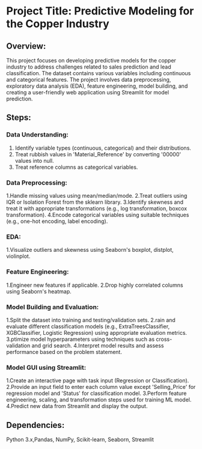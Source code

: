# Project Title: Predictive Modeling for the Copper Industry
## Overview:
This project focuses on developing predictive models for the copper industry to address challenges related to sales prediction and lead classification. The dataset contains various variables including continuous and categorical features. The project involves data preprocessing, exploratory data analysis (EDA), feature engineering, model building, and creating a user-friendly web application using Streamlit for model prediction.
## Steps:
### Data Understanding:
  1. Identify variable types (continuous, categorical) and their distributions.
  2. Treat rubbish values in 'Material_Reference' by converting '00000' values into null.
  3. Treat reference columns as categorical variables.
### Data Preprocessing:
  1.Handle missing values using mean/median/mode.
  2.Treat outliers using IQR or Isolation Forest from the sklearn library.
  3.Identify skewness and treat it with appropriate transformations (e.g., log transformation, boxcox transformation).
  4.Encode categorical variables using suitable techniques (e.g., one-hot encoding, label encoding).
### EDA:
  1.Visualize outliers and skewness using Seaborn's boxplot, distplot, violinplot.
### Feature Engineering:
  1.Engineer new features if applicable.
  2.Drop highly correlated columns using Seaborn's heatmap.
### Model Building and Evaluation:
  1.Split the dataset into training and testing/validation sets.
  2.rain and evaluate different classification models (e.g., ExtraTreesClassifier, XGBClassifier, Logistic Regression) using appropriate evaluation metrics.
  3.ptimize model hyperparameters using techniques such as cross-validation and grid search.
  4.Interpret model results and assess performance based on the problem statement.
### Model GUI using Streamlit:
  1.Create an interactive page with task input (Regression or Classification).
  2.Provide an input field to enter each column value except 'Selling_Price' for regression model and 'Status' for classification model.
  3.Perform feature engineering, scaling, and transformation steps used for training ML model.
  4.Predict new data from Streamlit and display the output.
## Dependencies:
Python 3.x,Pandas, NumPy, Scikit-learn, Seaborn, Streamlit
